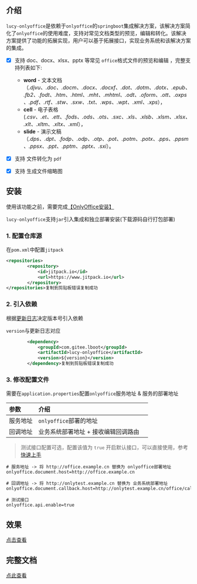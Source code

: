 

## 介绍

`lucy-onlyoffice`是依赖于`onlyoffice`的`springboot`集成解决方案，该解决方案简化了`onlyoffice`的使用难度，支持对常见文档类型的预览，编辑和转化。该解决方案提供了功能的拓展实现，用户可以基于拓展接口，实现业务系统和该解决方案的集成。

- [x] 支持 doc、docx、xlsx、pptx 等常见 `office`格式文件的预览和编辑 ，完整支持列表如下:
  - **word** - 文本文档 （*.djvu、.doc、.docm、.docx、.docxf、.dot、.dotm、.dotx、.epub、.fb2、.fodt、.htm、.html、.mht、.mhtml、.odt、.oform、.ott、.oxps、.pdf、.rtf、.stw、.sxw、.txt、.wps、.wpt、.xml、.xps*），
  - **cell** - 电子表格 (*.csv、.et、.ett、.fods、.ods、.ots、.sxc、.xls、.xlsb、.xlsm、.xlsx、.xlt、.xltm、.xltx、.xml*），
  - **slide** - 演示文稿 （*.dps、.dpt、.fodp、.odp、.otp、.pot、.potm、.potx、.pps、.ppsm、.ppsx、.ppt、.pptm、.pptx、.sxi*）。
- [x] 支持 文件转化为 `pdf`
- [x] 支持 生成文件缩略图



## 安装

使用该功能之前，需要完成[【OnlyOffice安装】](https://lucy.apisev.cn/#/lucy-onlyoffice/onlyoffice)

`lucy-onlyoffice`支持`jar`引入集成和独立部署安装(下载源码自行打包部署)

### 1. 配置仓库源

在`pom.xml`中配置`jitpack`

```xml
<repositories>
        <repository>
            <id>jitpack.io</id>
            <url>https://www.jitpack.io</url>
        </repository>
</repositories>复制到剪贴板错误复制成功
```

### 2. 引入依赖

根据[更新日志](https://lucy.apisev.cn/#/lucy-onlyoffice/changelog)决定版本号引入依赖

`version`与更新日志对应

```xml
        <dependency>
            <groupId>com.gitee.lboot</groupId>
            <artifactId>lucy-onlyoffice</artifactId>
            <version>${version}</version>
        </dependency>复制到剪贴板错误复制成功
```

### 3. 修改配置文件

需要在`application.properties`配置`onlyoffice`服务地址 & 服务的部署地址

| 参数     | 介绍                                |      |
| :------- | :---------------------------------- | :--- |
| 服务地址 | `onlyoffice`部署的地址              |      |
| 回调地址 | 业务系统部署地址 + 接收编辑回调路由 |      |

> 测试接口配置可选，配置该值为 `true` 开启默认接口，可以直接使用，参考[快速上手](https://lucy.apisev.cn/#/lucy-onlyoffice/use)

```properties
# 服务地址 -> 将 http://office.example.cn 替换为 onlyoffice部署地址
onlyoffice.document.host=http://office.example.cn

# 回调地址 -> 将 http://onlytest.example.cn 替换为 业务系统部署地址
onlyoffice.document.callback.host=http://onlytest.example.cn/office/callback

# 测试接口
onlyoffice.api.enable=true
```

## 效果

[点击查看](https://lucy.apisev.cn/#/lucy-onlyoffice/use?id=%e9%a2%84%e8%a7%88)



## 完整文档

[点此查看](https://lucy.apisev.cn/#/lucy-onlyoffice/README)

